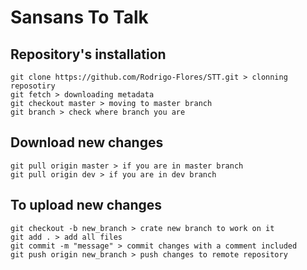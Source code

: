# Sansans To Talk

## Repository's installation
```
git clone https://github.com/Rodrigo-Flores/STT.git > clonning reposotiry
git fetch > downloading metadata
git checkout master > moving to master branch
git branch > check where branch you are
```

## Download new changes
```
git pull origin master > if you are in master branch
git pull origin dev > if you are in dev branch
```

## To upload new changes
```
git checkout -b new_branch > crate new branch to work on it
git add . > add all files
git commit -m "message" > commit changes with a comment included
git push origin new_branch > push changes to remote repository
```


